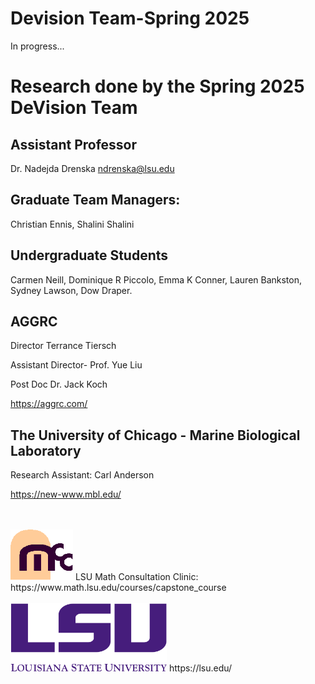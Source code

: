

# Devision Team-Spring 2025
In progress...
# Research done by the Spring 2025 DeVision Team

## Assistant Professor
Dr. Nadejda Drenska ndrenska@lsu.edu
## Graduate Team Managers:
Christian Ennis, Shalini Shalini

## Undergraduate Students
Carmen Neill, Dominique R Piccolo, Emma K Conner, Lauren Bankston, Sydney Lawson, Dow Draper.
## AGGRC
Director Terrance Tiersch

Assistant Director- Prof. Yue Liu

Post Doc Dr. Jack Koch

https://aggrc.com/

## The University of Chicago - Marine Biological Laboratory
Research Assistant: Carl Anderson

https://new-www.mbl.edu/

<br>

<br>
<img  src="logos/mcclogo.gif"  alt="Image 2"  width="100">
LSU Math Consultation Clinic:<br>
https://www.math.lsu.edu/courses/capstone_course
<br>
<br>
<img  src="logos/lsulogo.png"  alt="Image 1"  width="250">
https://lsu.edu/


